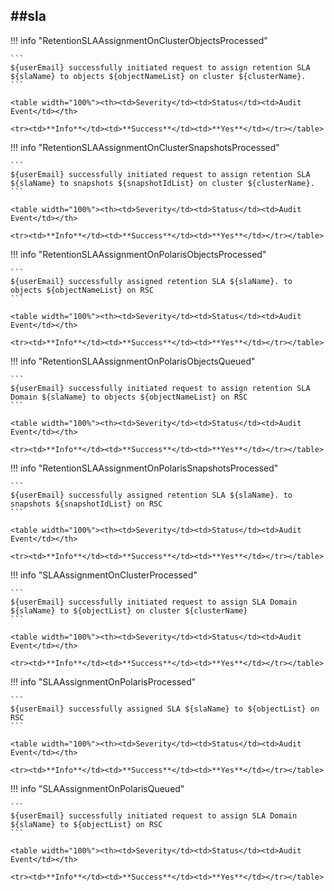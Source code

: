 ##sla
----

!!! info "RetentionSLAAssignmentOnClusterObjectsProcessed"

    ```
    ${userEmail} successfully initiated request to assign retention SLA ${slaName} to objects ${objectNameList} on cluster ${clusterName}.
    ```

    <table width="100%"><th><td>Severity</td><td>Status</td><td>Audit Event</td></th>

    <tr><td>**Info**</td><td>**Success**</td><td>**Yes**</td></tr></table>


!!! info "RetentionSLAAssignmentOnClusterSnapshotsProcessed"

    ```
    ${userEmail} successfully initiated request to assign retention SLA ${slaName} to snapshots ${snapshotIdList} on cluster ${clusterName}.
    ```

    <table width="100%"><th><td>Severity</td><td>Status</td><td>Audit Event</td></th>

    <tr><td>**Info**</td><td>**Success**</td><td>**Yes**</td></tr></table>


!!! info "RetentionSLAAssignmentOnPolarisObjectsProcessed"

    ```
    ${userEmail} successfully assigned retention SLA ${slaName}. to objects ${objectNameList} on RSC
    ```

    <table width="100%"><th><td>Severity</td><td>Status</td><td>Audit Event</td></th>

    <tr><td>**Info**</td><td>**Success**</td><td>**Yes**</td></tr></table>


!!! info "RetentionSLAAssignmentOnPolarisObjectsQueued"

    ```
    ${userEmail} successfully initiated request to assign retention SLA Domain ${slaName} to objects ${objectNameList} on RSC
    ```

    <table width="100%"><th><td>Severity</td><td>Status</td><td>Audit Event</td></th>

    <tr><td>**Info**</td><td>**Success**</td><td>**Yes**</td></tr></table>


!!! info "RetentionSLAAssignmentOnPolarisSnapshotsProcessed"

    ```
    ${userEmail} successfully assigned retention SLA ${slaName}. to snapshots ${snapshotIdList} on RSC
    ```

    <table width="100%"><th><td>Severity</td><td>Status</td><td>Audit Event</td></th>

    <tr><td>**Info**</td><td>**Success**</td><td>**Yes**</td></tr></table>


!!! info "SLAAssignmentOnClusterProcessed"

    ```
    ${userEmail} successfully initiated request to assign SLA Domain ${slaName} to ${objectList} on cluster ${clusterName}
    ```

    <table width="100%"><th><td>Severity</td><td>Status</td><td>Audit Event</td></th>

    <tr><td>**Info**</td><td>**Success**</td><td>**Yes**</td></tr></table>


!!! info "SLAAssignmentOnPolarisProcessed"

    ```
    ${userEmail} successfully assigned SLA ${slaName} to ${objectList} on RSC
    ```

    <table width="100%"><th><td>Severity</td><td>Status</td><td>Audit Event</td></th>

    <tr><td>**Info**</td><td>**Success**</td><td>**Yes**</td></tr></table>


!!! info "SLAAssignmentOnPolarisQueued"

    ```
    ${userEmail} successfully initiated request to assign SLA Domain  ${slaName} to ${objectList} on RSC
    ```

    <table width="100%"><th><td>Severity</td><td>Status</td><td>Audit Event</td></th>

    <tr><td>**Info**</td><td>**Success**</td><td>**Yes**</td></tr></table>

